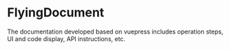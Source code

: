 # FlyingDocument
The documentation developed based on vuepress includes operation steps, UI and code display, API instructions, etc.
